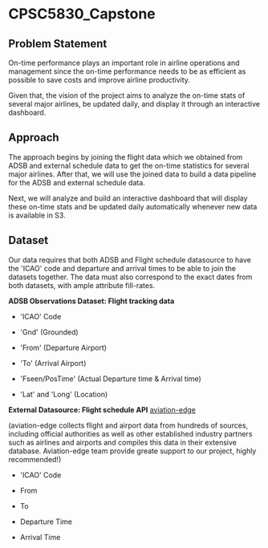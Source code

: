 # CPSC5830_Capstone

## Problem Statement

On-time performance plays an important role in airline operations and management since the on-time performance needs to be as efficient as possible to save costs and improve airline productivity.

Given that, the vision of the project aims to analyze the on-time stats of several major airlines, be updated daily, and display it through an interactive dashboard.

## Approach
The approach begins by joining the flight data which we obtained from ADSB and external schedule data to get the on-time statistics for several major airlines. After that, we will use the joined data to build a data pipeline for the ADSB and external schedule data. 

Next, we will analyze and build an interactive dashboard that will display these on-time stats and be updated daily automatically whenever new data is available in S3.

## Dataset

Our data requires that both ADSB and Flight schedule datasource to have the 'ICAO' code and departure and arrival times to be able to join the datasets together. The data must also correspond to the exact dates from both datasets, with ample attribute fill-rates.​

**ADSB Observations Dataset: Flight tracking data**

- 'ICAO' Code

- 'Gnd' (Grounded)

- 'From' (Departure Airport)

- 'To' (Arrival Airport)

- 'Fseen/PosTime' (Actual Departure time & Arrival time)

- 'Lat' and 'Long' (Location)



**External Datasource: Flight schedule API** [aviation-edge](https://aviation-edge.com/premium-api/)

(aviation-edge collects flight and airport data from hundreds of sources, including official authorities as well as other established industry partners such as airlines and airports and compiles this data in their extensive database. Aviation-edge team provide greate support to our project, highly recommended!)

- 'ICAO' Code

- From

- To

- Departure Time

- Arrival Time
